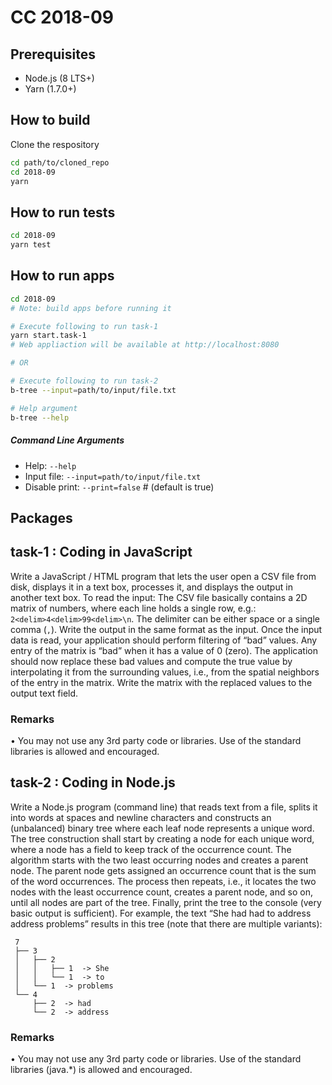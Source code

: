 # CC 2018-09

## Prerequisites

- Node.js (8 LTS+)
- Yarn (1.7.0+)

## How to build
Clone the respository
```bash
cd path/to/cloned_repo
cd 2018-09
yarn
```

## How to run tests

```bash
cd 2018-09
yarn test
```

## How to run apps

```bash
cd 2018-09
# Note: build apps before running it

# Execute following to run task-1
yarn start.task-1
# Web appliaction will be available at http://localhost:8080

# OR

# Execute following to run task-2
b-tree --input=path/to/input/file.txt

# Help argument
b-tree --help
```

##### Command Line Arguments

- Help:  `--help`
- Input file:  `--input=path/to/input/file.txt`
- Disable print:  `--print=false` # (default is true)

## Packages

## task-1 :  Coding in JavaScript

Write a JavaScript / HTML program that lets the user open a CSV file from disk, displays it in
a text box, processes it, and displays the output in another text box.
To read the input: The CSV file basically contains a 2D matrix of numbers, where each line
holds a single row, e.g.: `2<delim>4<delim>99<delim>\n`. The delimiter can be either
space or a single comma (`,`). Write the output in the same format as the input.
Once the input data is read, your application should perform filtering of “bad” values.
Any entry of the matrix is “bad” when it has a value of 0 (zero). The application should now
replace these bad values and compute the true value by interpolating it from the
surrounding values, i.e., from the spatial neighbors of the entry in the matrix.
Write the matrix with the replaced values to the output text field.

### Remarks

• You may not use any 3rd party code or libraries. Use of the standard libraries is
allowed and encouraged.

## task-2 :  Coding in Node.js

Write a Node.js program (command line) that reads text from a file, splits it into words
at spaces and newline characters and constructs an (unbalanced) binary tree where each
leaf node represents a unique word.
The tree construction shall start by creating a node for each unique word, where a node
has a field to keep track of the occurrence count. The algorithm starts with the two least
occurring nodes and creates a parent node. The parent node gets assigned an occurrence
count that is the sum of the word occurrences. The process then repeats, i.e., it locates the
two nodes with the least occurrence count, creates a parent node, and so on, until all
nodes are part of the tree.
Finally, print the tree to the console (very basic output is sufficient).
For example, the text “She had had to address address problems” results in this tree (note
that there are multiple variants):

     7
     ├── 3
     │   ├── 2
     │   │   ├── 1  -> She
     │   │   └── 1  -> to
     │   └── 1  -> problems
     └── 4
         ├── 2  -> had
         └── 2  -> address

### Remarks

• You may not use any 3rd party code or libraries. Use of the standard libraries (java.*)
is allowed and encouraged.
